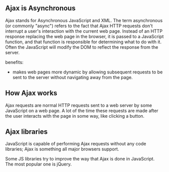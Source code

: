 ## Ajax is Asynchronous

Ajax stands for Asynchronous JavaScript and XML. The term asynchronous (or commonly "async") refers to the fact that Ajax HTTP requests don't interrupt a user's interaction with the current web page. Instead of an HTTP response replacing the web page in the browser, it is passed to a JavaScript function, and that function is responsible for determining what to do with it. Often the JavaScript will modify the DOM to reflect the response from the server.

benefits:
- makes web pages more dynamic by allowing subsequent requests to be sent to the server without navigating away from the page.

## How Ajax works
Ajax requests are normal HTTP requests sent to a web server by some JavaScript on a web page. A lot of the time these requests are made after the user interacts with the page in some way, like clicking a button. 

## Ajax libraries
 JavaScript is capable of performing Ajax requests without any code libraries; Ajax is something all major browsers support.

 Some JS libraries try to improve the way that Ajax is done in JavaScript. The most popular one is jQuery.

 